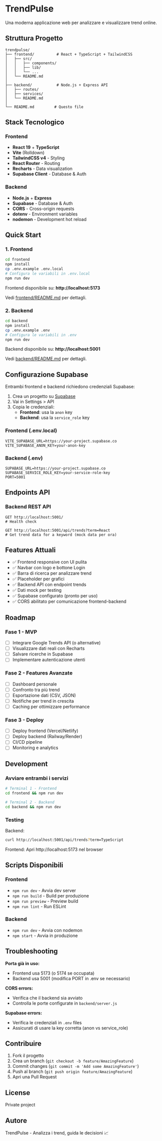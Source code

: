 # TrendPulse

Una moderna applicazione web per analizzare e visualizzare trend online.

## Struttura Progetto

```
trendpulse/
├── frontend/          # React + TypeScript + TailwindCSS
│   ├── src/
│   │   ├── components/
│   │   ├── lib/
│   │   └── ...
│   └── README.md
│
├── backend/           # Node.js + Express API
│   ├── routes/
│   ├── services/
│   └── README.md
│
└── README.md         # Questo file
```

## Stack Tecnologico

### Frontend
- **React 19** + **TypeScript**
- **Vite** (Rolldown)
- **TailwindCSS v4** - Styling
- **React Router** - Routing
- **Recharts** - Data visualization
- **Supabase Client** - Database & Auth

### Backend
- **Node.js** + **Express**
- **Supabase** - Database & Auth
- **CORS** - Cross-origin requests
- **dotenv** - Environment variables
- **nodemon** - Development hot reload

## Quick Start

### 1. Frontend

```bash
cd frontend
npm install
cp .env.example .env.local
# Configura le variabili in .env.local
npm run dev
```

Frontend disponibile su: **http://localhost:5173**

Vedi [frontend/README.md](frontend/README.md) per dettagli.

### 2. Backend

```bash
cd backend
npm install
cp .env.example .env
# Configura le variabili in .env
npm run dev
```

Backend disponibile su: **http://localhost:5001**

Vedi [backend/README.md](backend/README.md) per dettagli.

## Configurazione Supabase

Entrambi frontend e backend richiedono credenziali Supabase:

1. Crea un progetto su [Supabase](https://app.supabase.com)
2. Vai in Settings > API
3. Copia le credenziali:
   - **Frontend**: usa la `anon` key
   - **Backend**: usa la `service_role` key

### Frontend (.env.local)
```env
VITE_SUPABASE_URL=https://your-project.supabase.co
VITE_SUPABASE_ANON_KEY=your-anon-key
```

### Backend (.env)
```env
SUPABASE_URL=https://your-project.supabase.co
SUPABASE_SERVICE_ROLE_KEY=your-service-role-key
PORT=5001
```

## Endpoints API

### Backend REST API

```http
GET http://localhost:5001/
# Health check

GET http://localhost:5001/api/trends?term=React
# Get trend data for a keyword (mock data per ora)
```

## Features Attuali

- ✅ Frontend responsive con UI pulita
- ✅ Navbar con logo e bottone Login
- ✅ Barra di ricerca per analizzare trend
- ✅ Placeholder per grafici
- ✅ Backend API con endpoint trends
- ✅ Dati mock per testing
- ✅ Supabase configurato (pronto per uso)
- ✅ CORS abilitato per comunicazione frontend-backend

## Roadmap

### Fase 1 - MVP
- [ ] Integrare Google Trends API (o alternative)
- [ ] Visualizzare dati reali con Recharts
- [ ] Salvare ricerche in Supabase
- [ ] Implementare autenticazione utenti

### Fase 2 - Features Avanzate
- [ ] Dashboard personale
- [ ] Confronto tra più trend
- [ ] Esportazione dati (CSV, JSON)
- [ ] Notifiche per trend in crescita
- [ ] Caching per ottimizzare performance

### Fase 3 - Deploy
- [ ] Deploy frontend (Vercel/Netlify)
- [ ] Deploy backend (Railway/Render)
- [ ] CI/CD pipeline
- [ ] Monitoring e analytics

## Development

### Avviare entrambi i servizi

```bash
# Terminal 1 - Frontend
cd frontend && npm run dev

# Terminal 2 - Backend
cd backend && npm run dev
```

### Testing

Backend:
```bash
curl http://localhost:5001/api/trends?term=TypeScript
```

Frontend:
Apri http://localhost:5173 nel browser

## Scripts Disponibili

### Frontend
- `npm run dev` - Avvia dev server
- `npm run build` - Build per produzione
- `npm run preview` - Preview build
- `npm run lint` - Run ESLint

### Backend
- `npm run dev` - Avvia con nodemon
- `npm start` - Avvia in produzione

## Troubleshooting

**Porta già in uso:**
- Frontend usa 5173 (o 5174 se occupata)
- Backend usa 5001 (modifica PORT in .env se necessario)

**CORS errors:**
- Verifica che il backend sia avviato
- Controlla le porte configurate in `backend/server.js`

**Supabase errors:**
- Verifica le credenziali in `.env` files
- Assicurati di usare la key corretta (anon vs service_role)

## Contribuire

1. Fork il progetto
2. Crea un branch (`git checkout -b feature/AmazingFeature`)
3. Commit changes (`git commit -m 'Add some AmazingFeature'`)
4. Push al branch (`git push origin feature/AmazingFeature`)
5. Apri una Pull Request

## License

Private project

## Autore

TrendPulse - Analizza i trend, guida le decisioni 📈
